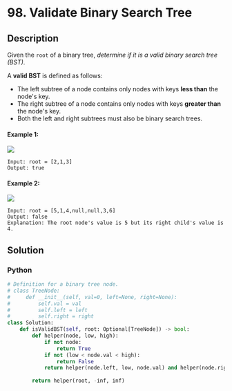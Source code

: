 # 98. Validate Binary Search Tree

## Description
Given the `root` of a binary tree, *determine if it is a valid binary search tree (BST)*.

A **valid BST** is defined as follows:

* The left subtree of a node contains only nodes with keys **less than** the node's key.
* The right subtree of a node contains only nodes with keys **greater than** the node's key.
* Both the left and right subtrees must also be binary search trees.

#### Example 1:
![](https://assets.leetcode.com/uploads/2020/12/01/tree1.jpg)
```
Input: root = [2,1,3]
Output: true
```

#### Example 2:

![](https://assets.leetcode.com/uploads/2020/12/01/tree2.jpg)
```
Input: root = [5,1,4,null,null,3,6]
Output: false
Explanation: The root node's value is 5 but its right child's value is 4.
```


## Solution

### Python
```python
# Definition for a binary tree node.
# class TreeNode:
#     def __init__(self, val=0, left=None, right=None):
#         self.val = val
#         self.left = left
#         self.right = right
class Solution:
    def isValidBST(self, root: Optional[TreeNode]) -> bool:
        def helper(node, low, high):
            if not node:
                return True
            if not (low < node.val < high):
                return False
            return helper(node.left, low, node.val) and helper(node.right, node.val, high)
        
        return helper(root, -inf, inf)
```